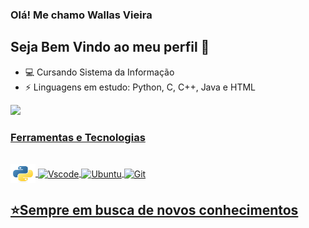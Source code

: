 ### Olá! Me chamo Wallas Vieira

## Seja Bem Vindo ao meu perfil 👋



 - 💻 Cursando Sistema da Informação 
 - ⚡ Linguagens em estudo: Python, C, C++, Java e HTML

<div align="left">
  <a href="https://github.com/WallaslimaDev">
  <img height="180em" src="https://github-readme-stats.vercel.app/api?username=WallaslimaDev&show_icons=true&theme=github_dark&include_all_commits=true&count_private=true"/>
</div>
 
 ### Ferramentas e Tecnologias

  <div style="display: inline_block"><br>
  <img align="center" alt="Python" height="30" width="40" src="https://raw.githubusercontent.com/devicons/devicon/master/icons/python/python-original.svg">
  <img align="center" alt="Vscode" height="30" width="40" src="https://cdn.jsdelivr.net/gh/devicons/devicon/icons/vscode/vscode-original.svg">
  <img align="center" alt="Ubuntu" height="30" width="40" src="https://cdn.jsdelivr.net/gh/devicons/devicon/icons/ubuntu/ubuntu-plain.svg">
  <img align="center" alt="Git" height="30" width="40" src="https://cdn.jsdelivr.net/gh/devicons/devicon/icons/git/git-original.svg">
</div>





## ⭐Sempre em busca de novos conhecimentos 




